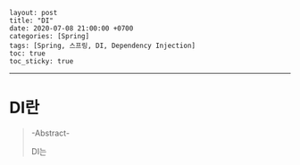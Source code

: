 ``` 
layout: post
title: "DI"
date: 2020-07-08 21:00:00 +0700
categories: [Spring]
tags: [Spring, 스프링, DI, Dependency Injection]
toc: true
toc_sticky: true
```



---

# DI란

> -Abstract-
>
> DI는 